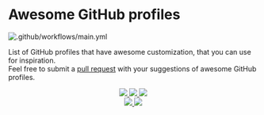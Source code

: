 # Awesome GitHub profiles

![.github/workflows/main.yml](https://github.com/EddieJaoudeCommunity/awesome-github-profiles/workflows/.github/workflows/main.yml/badge.svg)

List of GitHub profiles that have awesome customization, that you can use for inspiration.\
Feel free to submit a [pull request](https://github.com/EddieHubCommunity/awesome-github-profiles/pulls) with your suggestions of awesome GitHub profiles.

<p align="center">
  <a href="https://github.com/CERTOS" target="_blank" rel="noopener noreferrer">
    <img src="https://forthebadge.com/images/badges/built-with-love.svg" />
 </a>
  <a href="https://github.com/CERTOS" target="_blank" rel="noopener noreferrer">
    <img src="https://forthebadge.com/images/badges/made-with-markdown.svg" />
 </a>
  <a href="https://github.com/CERTOS" target="_blank" rel="noopener noreferrer">
    <img src="https://forthebadge.com/images/badges/open-source.svg" />
 </a>
 <br />
 <a href="https://github.com/CERTOS/awesome-github-profiles/" target="_blank" rel="noopener noreferrer">
    <img src="https://forthebadge.com/images/badges/check-it-out.svg" />
 </a>
  <a href="https://github.com/CERTOS" target="_blank" rel="noopener noreferrer">
    <img src="https://forthebadge.com/images/badges/built-by-developers.svg" />
 </a>
</p>